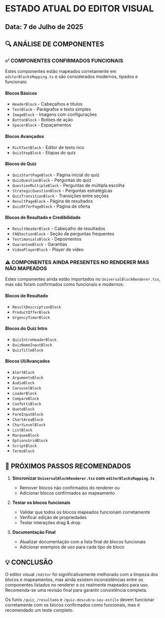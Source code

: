 # ESTADO ATUAL DO EDITOR VISUAL

## Data: 7 de Julho de 2025

## 🔍 ANÁLISE DE COMPONENTES

### ✅ COMPONENTES CONFIRMADOS FUNCIONAIS

Estes componentes estão mapeados corretamente em `editorBlocksMapping.ts` e são considerados modernos, tipados e funcionais:

#### Blocos Básicos
- `HeaderBlock` - Cabeçalhos e títulos
- `TextBlock` - Parágrafos e texto simples
- `ImageBlock` - Imagens com configurações
- `ButtonBlock` - Botões de ação
- `SpacerBlock` - Espaçamentos

#### Blocos Avançados
- `RichTextBlock` - Editor de texto rico
- `QuizStepBlock` - Etapas do quiz

#### Blocos de Quiz
- `QuizStartPageBlock` - Página inicial do quiz
- `QuizQuestionBlock` - Perguntas do quiz
- `QuestionMultipleBlock` - Perguntas de múltipla escolha
- `StrategicQuestionBlock` - Perguntas estratégicas
- `QuizTransitionBlock` - Transições entre seções
- `ResultPageBlock` - Página de resultados
- `QuizOfferPageBlock` - Página de oferta

#### Blocos de Resultado e Credibilidade
- `ResultHeaderBlock` - Cabeçalho de resultados
- `FAQSectionBlock` - Seção de perguntas frequentes
- `TestimonialsBlock` - Depoimentos
- `GuaranteeBlock` - Garantias
- `VideoPlayerBlock` - Player de vídeo

### ⚠️ COMPONENTES AINDA PRESENTES NO RENDERER MAS NÃO MAPEADOS

Estes componentes ainda estão importados no `UniversalBlockRenderer.tsx`, mas não foram confirmados como funcionais e modernos:

#### Blocos de Resultado
- `ResultDescriptionBlock`
- `ProductOfferBlock`
- `UrgencyTimerBlock`

#### Blocos do Quiz Intro
- `QuizIntroHeaderBlock`
- `QuizNameInputBlock`
- `QuizTitleBlock`

#### Blocos UI/Avançados
- `AlertBlock`
- `ArgumentsBlock`
- `AudioBlock`
- `CarouselBlock`
- `LoaderBlock`
- `CompareBlock`
- `ConfettiBlock`
- `QuoteBlock`
- `FormInputBlock`
- `ChartAreaBlock`
- `ChartLevelBlock`
- `ListBlock`
- `MarqueeBlock`
- `OptionsGridBlock`
- `ScriptBlock`
- `TermsBlock`

## 🔄 PRÓXIMOS PASSOS RECOMENDADOS

1. **Sincronizar `UniversalBlockRenderer.tsx` com `editorBlocksMapping.ts`**
   - Remover blocos não confirmados do renderer ou
   - Adicionar blocos confirmados ao mapeamento

2. **Testar os blocos funcionais**
   - Validar que todos os blocos mapeados funcionam corretamente
   - Verificar edição de propriedades
   - Testar interações drag & drop

3. **Documentação Final**
   - Atualizar documentação com a lista final de blocos funcionais
   - Adicionar exemplos de uso para cada tipo de bloco

## 💡 CONCLUSÃO

O editor visual `/editor` foi significativamente melhorado com a limpeza dos blocos e mapeamentos, mas ainda existem inconsistências entre os componentes listados no renderer e os realmente mapeados para uso. Recomenda-se uma revisão final para garantir consistência completa.

Os funis `/quiz`, `/resultado` e `/quiz-descubra-seu-estilo` devem funcionar corretamente com os blocos confirmados como funcionais, mas é recomendado um teste completo.
